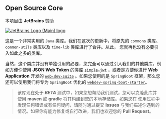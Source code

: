 ## Open Source Core

本项目由 **JetBrains** 赞助

[![JetBrains Logo (Main) logo](https://resources.jetbrains.com/storage/products/company/brand/logos/jb_beam.png)](https://www.jetbrains.com/community/opensource/?utm_campaign=opensource&utm_content=approved&utm_medium=email&utm_source=newsletter&utm_term=jblogo#support)

这是一个非常实用的 `Java` 类库。我们在这次的更新中，将原先的 `commons` 类库、 `common-utils` 类库以及 `time-lib` 类库进行了合并。从此，
您就再也没有必要引入如此之多的类库。

当然，这个类库并没有单独引用的必要，您完全可以通过引入我们的其他类库，例如方便你使用 **JSON Web Token** 的类库 
[`simple-jwt`](https://github.com/vorbote/simple-jwt) ，或者是方便你进行 **Web Application** 开发的
[`web-dev-suite`](https://github.com/vorbote/web-dev-suite) 。如果您使用的是 `SpringBoot` 框架，那么您还可以使用我们将专为 
`SpringBoot` 优化的 [`webdev-spring-boot-starter`](https://github.com/vorbote/webdev-spring-boot-starter)。

> 该库现在处于 **_BETA_** 测试中，如果您想帮助我们测试，您可以克隆此库并使用 **maven** 或 **gradle** 将其构建到您的本地存储库。如果您在
> 使用过程中发现任何错误或有任何疑问，请随时通过提交 **Issues** 与我们描述你遇到的情况。如果你有能力修复或自行改进，我们也欢迎您的 
> **Pull Request**。